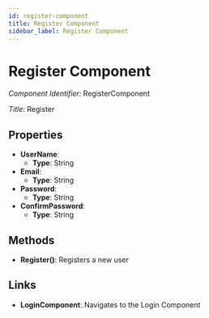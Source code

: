 ```yaml
---
id: register-component
title: Register Component
sidebar_label: Register Component
---
```


# Register Component

*Component Identifier:* RegisterComponent

*Title:* Register

## Properties
- **UserName**:
  - **Type**: String
- **Email**:
  - **Type**: String
- **Password**:
  - **Type**: String
- **ConfirmPassword**:
  - **Type**: String

## Methods
- **Register()**: Registers a new user

## Links
- **LoginComponent**: Navigates to the Login Component
